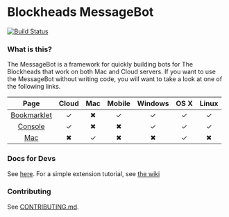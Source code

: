 # Blockheads MessageBot

[![Build Status](https://travis-ci.org/Blockheads-Messagebot/MessageBot.svg?branch=master)](https://travis-ci.org/Blockheads-Messagebot/MessageBot)

### What is this?

The MessageBot is a framework for quickly building bots for The Blockheads that work on both Mac and Cloud servers. If you want to use the MessageBot without writing code, you will want to take a look at one of the following links.

| Page | Cloud | Mac | Mobile | Windows | OS X | Linux |
| :--: | :---: | :-: | :----: | :-----: | :-: | :---: |
| [Bookmarklet](https://github.com/Blockheads-Messagebot/Browser-Loader) | ✓ | ✖ | ✓ | ✓ | ✓ | ✓ |
| [Console](https://github.com/Blockheads-Messagebot/Console-Loader) | ✓ | ✖ | ✖ | ✓ | ✓ | ✓ |
| [Mac](https://github.com/Blockheads-Messagebot/Mac-Loader) | ✖ | ✓ | ✖ | ✖ | ✓ | ✖ |

### Docs for Devs

See [here](https://blockheads-messagebot.github.io/MessageBot/). For a simple extension tutorial, see [the wiki](https://github.com/Blockheads-Messagebot/MessageBot/wiki/2.-Development:-Start-Here)

### Contributing

See [CONTRIBUTING.md](https://github.com/Blockheads-Messagebot/MessageBot/blob/master/.github/CONTRIBUTING.md).
